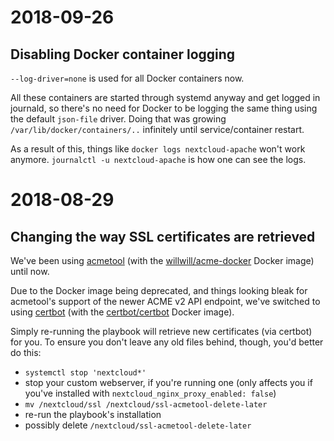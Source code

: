 # 2018-09-26

## Disabling Docker container logging

`--log-driver=none` is used for all Docker containers now.

All these containers are started through systemd anyway and get logged in journald, so there's no need for Docker to be logging the same thing using the default `json-file` driver. Doing that was growing `/var/lib/docker/containers/..` infinitely until service/container restart.

As a result of this, things like `docker logs nextcloud-apache` won't work anymore. `journalctl -u nextcloud-apache` is how one can see the logs.


# 2018-08-29

## Changing the way SSL certificates are retrieved

We've been using [acmetool](https://github.com/hlandau/acme) (with the [willwill/acme-docker](https://hub.docker.com/r/willwill/acme-docker/) Docker image) until now.

Due to the Docker image being deprecated, and things looking bleak for acmetool's support of the newer ACME v2 API endpoint, we've switched to using [certbot](https://certbot.eff.org/) (with the [certbot/certbot](https://hub.docker.com/r/certbot/certbot/) Docker image).

Simply re-running the playbook will retrieve new certificates (via certbot) for you.
To ensure you don't leave any old files behind, though, you'd better do this:

- `systemctl stop 'nextcloud*'`
- stop your custom webserver, if you're running one (only affects you if you've installed with `nextcloud_nginx_proxy_enabled: false`)
- `mv /nextcloud/ssl /nextcloud/ssl-acmetool-delete-later`
- re-run the playbook's installation
- possibly delete `/nextcloud/ssl-acmetool-delete-later`